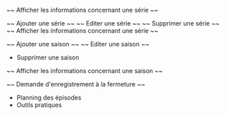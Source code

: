 ~~ Afficher les informations concernant une série ~~

~~ Ajouter une série ~~
~~ Editer une série ~~
~~ Supprimer une série ~~
~~ Afficher les informations concernant une série ~~

~~ Ajouter une saison ~~
~~  Editer une saison ~~ 
- Supprimer une saison

~~ Afficher les informations concernant une saison ~~

~~ Demande d'enregistrement à la fermeture ~~

- Planning des épisodes
- Outils pratiques


